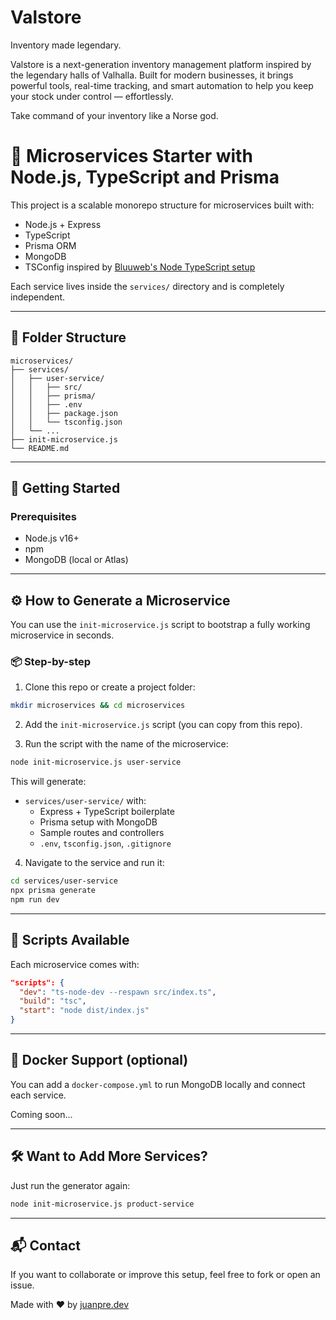 # Valstore
Inventory made legendary.

Valstore is a next-generation inventory management platform inspired by the legendary halls of Valhalla. Built for modern businesses, it brings powerful tools, real-time tracking, and smart automation to help you keep your stock under control — effortlessly.

Take command of your inventory like a Norse god.
# 🧩 Microservices Starter with Node.js, TypeScript and Prisma

This project is a scalable monorepo structure for microservices built with:

- Node.js + Express
- TypeScript
- Prisma ORM
- MongoDB
- TSConfig inspired by [Bluuweb's Node TypeScript setup](https://bluuweb.dev/node-ts/tsx.html)

Each service lives inside the `services/` directory and is completely independent.

---

## 📁 Folder Structure

```
microservices/
├── services/
│   ├── user-service/
│   │   ├── src/
│   │   ├── prisma/
│   │   ├── .env
│   │   ├── package.json
│   │   └── tsconfig.json
│   └── ...
├── init-microservice.js
└── README.md
```

---

## 🚀 Getting Started

### Prerequisites

- Node.js v16+
- npm
- MongoDB (local or Atlas)

---

## ⚙️ How to Generate a Microservice

You can use the `init-microservice.js` script to bootstrap a fully working microservice in seconds.

### 📦 Step-by-step

1. Clone this repo or create a project folder:

```bash
mkdir microservices && cd microservices
```

2. Add the `init-microservice.js` script (you can copy from this repo).

3. Run the script with the name of the microservice:

```bash
node init-microservice.js user-service
```

This will generate:

- `services/user-service/` with:
  - Express + TypeScript boilerplate
  - Prisma setup with MongoDB
  - Sample routes and controllers
  - `.env`, `tsconfig.json`, `.gitignore`

4. Navigate to the service and run it:

```bash
cd services/user-service
npx prisma generate
npm run dev
```

---

## 🧪 Scripts Available

Each microservice comes with:

```json
"scripts": {
  "dev": "ts-node-dev --respawn src/index.ts",
  "build": "tsc",
  "start": "node dist/index.js"
}
```

---

## 🐳 Docker Support (optional)

You can add a `docker-compose.yml` to run MongoDB locally and connect each service.

Coming soon...

---

## 🛠️ Want to Add More Services?

Just run the generator again:

```bash
node init-microservice.js product-service
```

---

## 📬 Contact

If you want to collaborate or improve this setup, feel free to fork or open an issue.

Made with ❤️ by [juanpre.dev](juanpre.dev)
